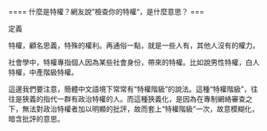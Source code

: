 ==== 什麼是特權？網友說”檢查你的特權“，是什麼意思？ ===

定義

特權，顧名思義，特殊的權利。再通俗一點，就是一些人有，其他人沒有的權力。

社會學中，特權專指個人因為某些社會身份，帶來的特權。比如說男性特權，白人特權，中產階級特權。

這邊我們要注意，簡體中文語境下常常有“特權階級”的說法。這種“特權階級”，往往是狹義的指代一群有政治特權的人。而這種狹義化，是因為在專制網絡審查之下，無法對政治特權者加以明顯的批評，故而套上“特權階級”一次，故意模糊化，暗含批評的意思。